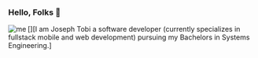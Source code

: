 ### Hello, Folks 👋

[<img align="left" alt="me" src="https://simpleicons.org/icons/aboutdotme.svg" />][I am Joseph Tobi a software developer (currently specializes in fullstack mobile and web development) pursuing my Bachelors in Systems Engineering.] 
<!--
**Jtobyy/Jtobyy** is a ✨ _special_ ✨ repository because its `README.md` (this file) appears on your GitHub profile.

Here are some ideas to get you started:

- 🔭 I’m currently working on ...
- 🌱 I’m currently learning ...
- 👯 I’m looking to collaborate on ...
- 🤔 I’m looking for help with ...
- 💬 Ask me about ...
- 📫 How to reach me: ...
- 😄 Pronouns: ...
- ⚡ Fun fact: ...
-->
